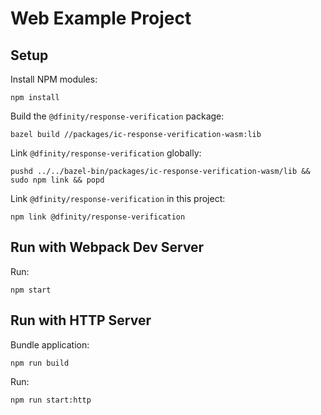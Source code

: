 # Web Example Project

## Setup

Install NPM modules:

```shell
npm install
```

Build the `@dfinity/response-verification` package:

```shell
bazel build //packages/ic-response-verification-wasm:lib
```

Link `@dfinity/response-verification` globally:

```shell
pushd ../../bazel-bin/packages/ic-response-verification-wasm/lib && sudo npm link && popd
```

Link `@dfinity/response-verification` in this project:

```shell
npm link @dfinity/response-verification
```

## Run with Webpack Dev Server

Run:

```shell
npm start
```

## Run with HTTP Server

Bundle application:

```shell
npm run build
```

Run:

```shell
npm run start:http
```
